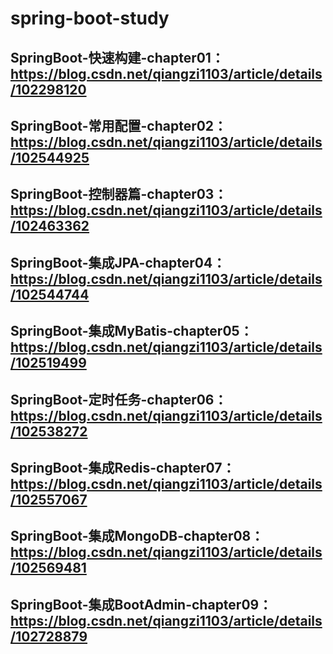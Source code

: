 # spring-boot-study

## SpringBoot-快速构建-chapter01：https://blog.csdn.net/qiangzi1103/article/details/102298120
## SpringBoot-常用配置-chapter02：https://blog.csdn.net/qiangzi1103/article/details/102544925
## SpringBoot-控制器篇-chapter03：https://blog.csdn.net/qiangzi1103/article/details/102463362
## SpringBoot-集成JPA-chapter04：https://blog.csdn.net/qiangzi1103/article/details/102544744
## SpringBoot-集成MyBatis-chapter05：https://blog.csdn.net/qiangzi1103/article/details/102519499
## SpringBoot-定时任务-chapter06：https://blog.csdn.net/qiangzi1103/article/details/102538272
## SpringBoot-集成Redis-chapter07：https://blog.csdn.net/qiangzi1103/article/details/102557067
## SpringBoot-集成MongoDB-chapter08：https://blog.csdn.net/qiangzi1103/article/details/102569481
## SpringBoot-集成BootAdmin-chapter09：https://blog.csdn.net/qiangzi1103/article/details/102728879
